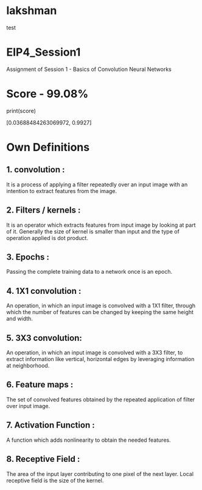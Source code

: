 # lakshman
test
# EIP4_Session1
Assignment of Session 1 - Basics of Convolution Neural Networks

# Score - 99.08%

print(score) 

[0.03688484263069972, 0.9927]

# Own Definitions

## 1. convolution :  
It is a process of applying a filter repeatedly over an input image with an intention to extract features from the image.

## 2. Filters / kernels : 
It is an operator which extracts features from input image by looking at part of it. Generally the size of kernel is smaller than input and the type of operation applied is dot product.

## 3. Epochs : 
Passing the complete training data to a network once is an epoch.

## 4. 1X1 convolution : 
An operation, in which an input image is convolved with a 1X1 filter, through which the number of features can be changed by keeping the same height and width. 

## 5. 3X3 convolution: 
An operation, in which an input image is convolved with a 3X3 filter, to extract information like vertical, horizontal edges by leveraging information at neighborhood.

## 6. Feature maps : 
The set of convolved features obtained by the repeated application of filter over input image.

## 7. Activation Function : 
A function which adds nonlinearity to obtain the needed features.

## 8. Receptive Field : 
The area of the input layer contributing to one pixel of the next layer. Local receptive field is the size of the kernel.
